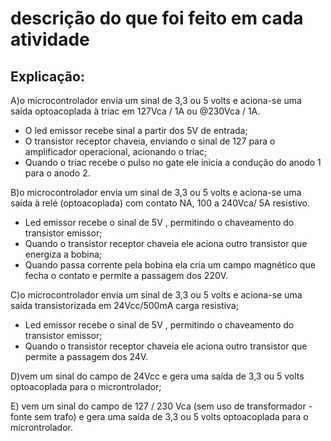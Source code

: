 # descrição do que foi feito em cada atividade

## Explicação:

A)o microcontrolador envia um sinal de 3,3 ou 5 volts e aciona-se uma saída optoacoplada à triac em 127Vca / 1A ou @230Vca / 1A.
- O led emissor recebe sinal a partir dos 5V de entrada;
- O transistor receptor chaveia, enviando o sinal de 127 para o amplificador operacional, acionando o triac;
- Quando o triac recebe o pulso no gate ele inicia a condução do anodo 1 para o anodo 2.

B)o microcontrolador envia um sinal de 3,3 ou 5 volts e aciona-se uma saída à relé (optoacoplada) com contato NA, 100 a 240Vca/ 5A resistivo.
- Led emissor recebe o sinal de 5V , permitindo o chaveamento do transistor emissor;
- Quando o transistor receptor chaveia ele aciona outro transistor que energiza a bobina;
- Quando passa corrente pela bobina ela cria um campo magnético que fecha o contato e permite a passagem dos 220V.

C)o microcontrolador envia um sinal de 3,3 ou 5 volts e aciona-se uma saída transistorizada em 24Vcc/500mA carga resistiva;
- Led emissor recebe o sinal de 5V , permitindo o chaveamento do transistor emissor;
- Quando o transistor receptor chaveia ele aciona outro transistor que permite a passagem dos 24V.

D)vem um sinal do campo de 24Vcc e gera uma saída de 3,3 ou 5 volts optoacoplada para o microntrolador;

E) vem um sinal do campo de 127 / 230 Vca (sem uso de transformador - fonte sem trafo) e gera uma saída de 3,3 ou 5 volts optoacoplada para o microntrolador.


